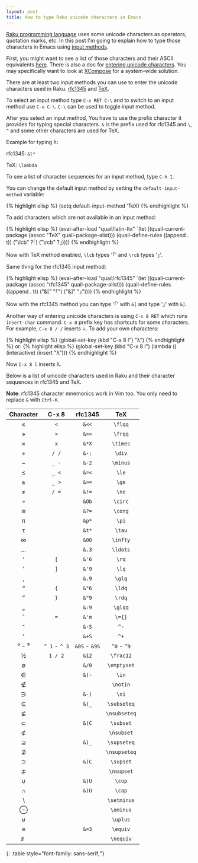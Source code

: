 ```yaml
---
layout: post
title: How to type Raku unicode characters in Emacs
---
```


[Raku programming language](https://raku.org/) uses some unicode characters as operators, quotation marks, etc.
In this post I'm going to explain how to type those characters in Emacs using
[input methods](http://www.emacswiki.org/emacs/InputMethods).

First, you might want to see a list of those characters and their ASCII equivalents
[here](https://docs.raku.org/language/unicode_ascii).
There is also a doc for [entering unicode characters](https://docs.raku.org/language/unicode_entry).
You may specifically want to look at [XCompose](https://en.wikipedia.org/wiki/Compose_key#GNU.2FLinux) for a system-wide solution.

There are at least two input methods you can use to enter the unicode characters used in Raku.
[rfc1345](https://tools.ietf.org/html/rfc1345) and [TeX](http://www.emacswiki.org/emacs/TeXInputMethod).

To select an input method type `C-x RET C-\` and to switch to an input method use `C-u C-\`.
`C-\` can be used to toggle input method.

After you select an input method, You have to use the prefix character it provides for typing special characters.
`&` is the prefix used for rfc1345 and `\`, `^` and some other characters are used for TeX.

Example for typing λ:

rfc1345: `&l*`

TeX: `\lambda`

To see a list of character sequences for an input method, type `C-h I`.

You can change the default input method by setting the `default-input-method` variable:

{% highlight elisp %}
(setq default-input-method 'TeX)
{% endhighlight %}

To add characters which are not available in an input method:

{% highlight elisp %}
(eval-after-load "quail/latin-ltx"
  `(let ((quail-current-package (assoc "TeX" quail-package-alist)))
     (quail-define-rules ((append . t))
                         ("\\lcb" ?｢)
                         ("\\rcb" ?｣))))
{% endhighlight %}

Now with TeX method enabled, `\lcb` types '｢' and `\rcb` types '｣'.

Same thing for the rfc1345 input method:

{% highlight elisp %}
(eval-after-load "quail/rfc1345"
  `(let ((quail-current-package (assoc "rfc1345" quail-package-alist)))
    (quail-define-rules ((append . t))
                        ("&[" "｢")
                        ("&]" "｣"))))
{% endhighlight %}

Now with the rfc1345 method you can type '｢' with `&[` and type '｣' with `&]`.

Another way of entering unicode characters is using `C-x 8 RET` which runs `insert-char` command.
`C-x 8` prefix key has shortcuts for some characters. For example, `C-x 8 / /` inserts ÷. To add your own characters:

{% highlight elisp %}
(global-set-key (kbd "C-x 8 l") "λ")
{% endhighlight %}
or:
{% highlight elisp %}
(global-set-key (kbd "C-x 8 l") (lambda () (interactive) (insert "λ")))
{% endhighlight %}

Now `C-x 8 l` inserts λ.

Below is a list of unicode characters used in Raku and their character sequences in rfc1345 and TeX.

**Note**: rfc1345 character mnemonics work in Vim too. You only need to replace `&` with `Ctrl-K`.

| Character | C-x 8         | rfc1345       | TeX          |
|:---------:|:-------------:|:-------------:|:------------:|
| «         | `<`           | `&<<`         | `\flqq`      |
| »         | `>`           | `&>>`         | `\frqq`      |
| ×         | `x`           | `&*X`         | `\times`     |
| ÷         | `/ /`         | `&-:`         | `\div`       |
| −         | `_ -`         | `&-2`         | `\minus`     |
| ≤         | `_ <`         | `&=<`         | `\le`        |
| ≥         | `_ >`         | `&>=`         | `\ge`        |
| ≠         | `/ =`         | `&!=`         | `\ne`        |
| ∘         |               | `&Ob`         | `\circ`      |
| ≅         |               | `&?=`         | `\cong`      |
| π         |               | `&p*`         | `\pi`        |
| τ         |               | `&t*`         | `\tau`       |
| ∞         |               | `&00`         | `\infty`     |
| …         |               | `&.3`         | `\ldots`     |
| ‘         | `[`           | `&'6`         | `\rq`        |
| ’         | `]`           | `&'9`         | `\lq`        |
| ‚         |               | `&.9`         | `\glq`       |
| “         | `{`           | `&"6`         | `\ldq`       |
| ”         | `}`           | `&"9`         | `\rdq`       |
| „         |               | `&:9`         | `\glqq`      |
| ¯         | `=`           | `&'m`         | `\={}`       |
| ⁻         |               | `&-S`         | `^-`         |
| ⁺         |               | `&+S`         | `^+`         |
| ⁰ - ⁹     | `^ 1` - `^ 3` | `&0S` - `&9S` | `^0` - `^9`  |
| ½         | `1 / 2`       | `&12`         | `\frac12`    |
| ∅         |               | `&/0`         | `\emptyset`  |
| ∈         |               | `&(-`         | `\in`        |
| ∉         |               |               | `\notin`     |
| ∋         |               | `&-)`         | `\ni`        |
| ⊆         |               | `&(_`         | `\subseteq`  |
| ⊈         |               |               | `\nsubseteq` |
| ⊂         |               | `&(C`         | `\subset`    |
| ⊄         |               |               | `\nsubset`   |
| ⊇         |               | `&)_`         | `\supseteq`  |
| ⊉         |               |               | `\nsupseteq` |
| ⊃         |               | `&(C`         | `\supset`    |
| ⊅         |               |               | `\nsupset`   |
| ∪         |               | `&)U`         | `\cup`       |
| ∩         |               | `&(U`         | `\cap`       |
| ∖         |               |               | `\setminus`  |
| ⊖         |               |               | `\ominus`    |
| ⊎         |               |               | `\uplus`     |
| ≡         |               | `&=3`         | `\equiv`     |
| ≢         |               |               | `\nequiv`    |
{: .table style="font-family: sans-serif;"}